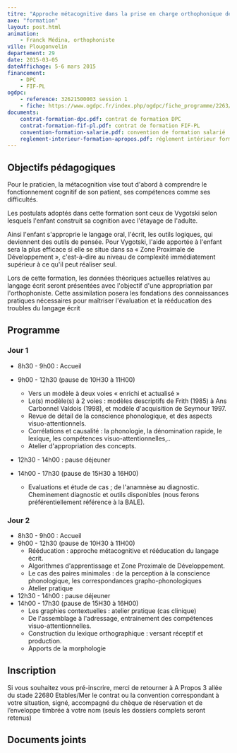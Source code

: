 ```yaml
---
titre: "Approche métacognitive dans la prise en charge orthophonique des pathologies du langage écrit"
axe: "formation"
layout: post.html
animation: 
    - Franck Médina, orthophoniste
ville: Plougonvelin
departement: 29
date: 2015-03-05
dateAffichage: 5-6 mars 2015
financement:
    - DPC
    - FIF-PL
ogdpc:
    - reference: 32621500003 session 1
    - fiche: https://www.ogdpc.fr/index.php/ogdpc/fiche_programme/2263/48825
documents:
    contrat-formation-dpc.pdf: contrat de formation DPC
    contrat-formation-fif-pl.pdf: contrat de formation FIF-PL
    convention-formation-salarie.pdf: convention de formation salarié
    reglement-interieur-formation-apropos.pdf: réglement intérieur formation "a propos"
---
```

<!--A Plougonvelin (près de Brest), 5 et 6 mars 2015-->
<!--Formation accessible DPC et FIF-PL-->

## Objectifs pédagogiques

Pour le praticien, la métacognition vise tout d'abord à comprendre le fonctionnement cognitif de son patient, ses compétences comme ses 
difficultés.

Les postulats adoptés dans cette formation sont ceux de Vygotski selon lesquels l'enfant construit sa cognition avec l'étayage de l'adulte. 

Ainsi l'enfant s'approprie le langage oral, l'écrit, les outils logiques, qui deviennent des outils de pensée. Pour Vygotski, l'aide apportée à 
l'enfant sera la plus efficace si elle se situe dans sa « Zone Proximale de Développement », c'est-à-dire au niveau de complexité immédiatement supérieur à ce qu'il peut réaliser seul.

Lors de cette formation, les données théoriques actuelles relatives au langage écrit seront présentées avec l'objectif d'une appropriation 
par l'orthophoniste. Cette assimilation posera les fondations des connaissances pratiques nécessaires pour maîtriser l'évaluation et la 
rééducation des troubles du langage écrit

## Programme

### Jour 1

- 8h30 - 9h00 : Accueil
- 9h00 - 12h30 (pause de 10H30 à 11H00)
    - Vers un modèle à deux voies « enrichi et actualisé »
    - Le(s) modèle(s) à 2 voies : modèles descriptifs de Frith (1985) à Ans Carbonnel Valdois (1998), et modèle d'acquisition de Seymour 1997.
    - Revue de détail de la conscience phonologique, et des aspects visuo-attentionnels.
    - Corrélations et causalité : la phonologie, la dénomination rapide, le lexique, les compétences visuo-attentionnelles,..
    - Atelier d'appropriation des concepts.

- 12h30 - 14h00 : pause déjeuner
- 14h00 - 17h30 (pause de 15H30 à 16H00)
    - Evaluations et étude de cas ; de l'anamnèse au diagnostic. Cheminement diagnostic et outils disponibles (nous ferons préférentiellement référence à la BALE).

### Jour 2

- 8h30 - 9h00 : Accueil
- 9h00 - 12h30 (pause de 10H30 à 11H00)
    - Rééducation : approche métacognitive et rééducation du langage écrit. 
    - Algorithmes d'apprentissage et Zone Proximale de Développement.  
    - Le cas des paires minimales : de la perception à la conscience phonologique, les correspondances grapho-phonologiques
    - Atelier pratique
- 12h30 - 14h00 : pause déjeuner
- 14h00 - 17h30 (pause de 15H30 à 16H00)
    - Les graphies contextuelles : atelier pratique (cas clinique)
    - De l'assemblage à l'adressage, entrainement des compétences visuo-attentionnelles.
    - Construction du lexique orthographique : versant réceptif et production.
    - Apports de la morphologie

## Inscription
<!--
Inscription sur le site [ogdpc](http://www.ogdpc.fr/)

[fiche ogdpc](https://www.ogdpc.fr/index.php/ogdpc/fiche_programme/2263/48825)

N° de référence du programme : 32621500003 session 1
-->
Si vous souhaitez vous pré-inscrire, merci de retourner à A Propos 3 allée du stade 22680 Etables/Mer le contrat ou la convention correspondant à votre situation, signé, accompagné du chèque de réservation et de l’enveloppe timbrée à votre nom (seuls les dossiers complets seront retenus)

## Documents joints
<!--
    
    Contrat de formation DPC (PDF – 544.9 ko)
    Contrat de formation FIF-PL (PDF – 473.1 ko)
    Convention de formation salarié(e)s (PDF – 543.6 ko)
    Règlement intérieur A Propos (PDF – 413.8 ko)
-->